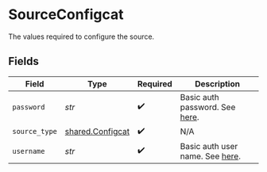 # SourceConfigcat

The values required to configure the source.


## Fields

| Field                                                                                                | Type                                                                                                 | Required                                                                                             | Description                                                                                          |
| ---------------------------------------------------------------------------------------------------- | ---------------------------------------------------------------------------------------------------- | ---------------------------------------------------------------------------------------------------- | ---------------------------------------------------------------------------------------------------- |
| `password`                                                                                           | *str*                                                                                                | :heavy_check_mark:                                                                                   | Basic auth password. See <a href="https://api.configcat.com/docs/#section/Authentication">here</a>.  |
| `source_type`                                                                                        | [shared.Configcat](../../models/shared/configcat.md)                                                 | :heavy_check_mark:                                                                                   | N/A                                                                                                  |
| `username`                                                                                           | *str*                                                                                                | :heavy_check_mark:                                                                                   | Basic auth user name. See <a href="https://api.configcat.com/docs/#section/Authentication">here</a>. |
